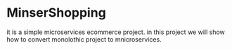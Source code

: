 # MinserShopping

it is a simple microservices ecommerce project. in this project we will show how to convert monolothic project to mnicroservices.
